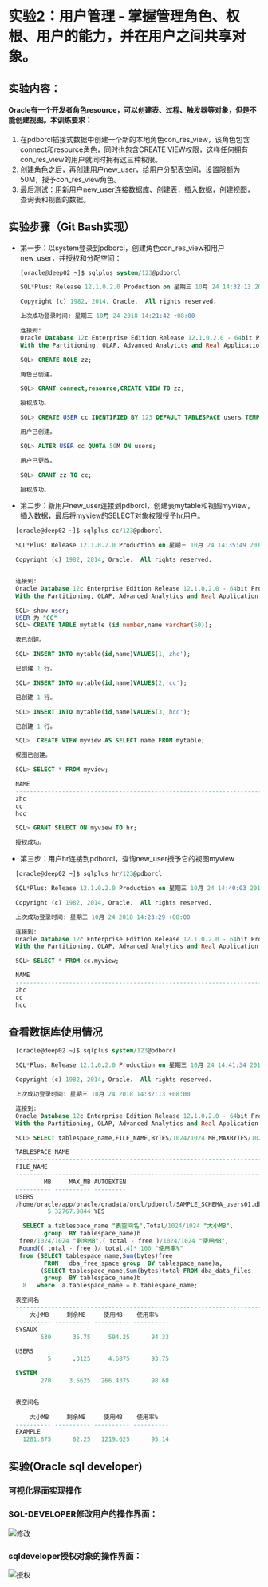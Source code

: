 # 实验2：用户管理 - 掌握管理角色、权根、用户的能力，并在用户之间共享对象。 

## 实验内容： ##
  #### Oracle有一个开发者角色resource，可以创建表、过程、触发器等对象，但是不能创建视图。本训练要求： ####
  1. 在pdborcl插接式数据中创建一个新的本地角色con_res_view，该角色包含connect和resource角色，同时也包含CREATE VIEW权限，这样任何拥有con_res_view的用户就同时拥有这三种权限。
  2. 创建角色之后，再创建用户new_user，给用户分配表空间，设置限额为50M，授予con_res_view角色。
  3. 最后测试：用新用户new_user连接数据库、创建表，插入数据，创建视图，查询表和视图的数据。
  
## 实验步骤（Git Bash实现） ##
- 第一步：以system登录到pdborcl，创建角色con_res_view和用户new_user，并授权和分配空间：
  ```  SQL
  [oracle@deep02 ~]$ sqlplus system/123@pdborcl

  SQL*Plus: Release 12.1.0.2.0 Production on 星期三 10月 24 14:32:13 2018

  Copyright (c) 1982, 2014, Oracle.  All rights reserved.

  上次成功登录时间: 星期三 10月 24 2018 14:21:42 +08:00

  连接到:
  Oracle Database 12c Enterprise Edition Release 12.1.0.2.0 - 64bit Production
  With the Partitioning, OLAP, Advanced Analytics and Real Application Testing options

  SQL> CREATE ROLE zz;

  角色已创建。

  SQL> GRANT connect,resource,CREATE VIEW TO zz;

  授权成功。

  SQL> CREATE USER cc IDENTIFIED BY 123 DEFAULT TABLESPACE users TEMPORARY TABLESPACE temp;

  用户已创建。

  SQL> ALTER USER cc QUOTA 50M ON users;

  用户已更改。

  SQL> GRANT zz TO cc;

  授权成功。
  ```
  

- 第二步：新用户new_user连接到pdborcl，创建表mytable和视图myview，插入数据，最后将myview的SELECT对象权限授予hr用户。
``` SQL
  [oracle@deep02 ~]$ sqlplus cc/123@pdborcl

  SQL*Plus: Release 12.1.0.2.0 Production on 星期三 10月 24 14:35:49 2018

  Copyright (c) 1982, 2014, Oracle.  All rights reserved.


  连接到:
  Oracle Database 12c Enterprise Edition Release 12.1.0.2.0 - 64bit Production
  With the Partitioning, OLAP, Advanced Analytics and Real Application Testing options

  SQL> show user;
  USER 为 "CC"
  SQL> CREATE TABLE mytable (id number,name varchar(50));

  表已创建。

  SQL> INSERT INTO mytable(id,name)VALUES(1,'zhc');

  已创建 1 行。

  SQL> INSERT INTO mytable(id,name)VALUES(2,'cc');

  已创建 1 行。

  SQL> INSERT INTO mytable(id,name)VALUES(3,'hcc');

  已创建 1 行。

  SQL>  CREATE VIEW myview AS SELECT name FROM mytable;

  视图已创建。

  SQL> SELECT * FROM myview;

  NAME
  --------------------------------------------------------------------------------
  zhc
  cc
  hcc

  SQL> GRANT SELECT ON myview TO hr;

  授权成功。
  ```
  
- 第三步：用户hr连接到pdborcl，查询new_user授予它的视图myview
``` SQL
  [oracle@deep02 ~]$ sqlplus hr/123@pdborcl

  SQL*Plus: Release 12.1.0.2.0 Production on 星期三 10月 24 14:40:03 2018

  Copyright (c) 1982, 2014, Oracle.  All rights reserved.

  上次成功登录时间: 星期三 10月 24 2018 14:23:29 +08:00

  连接到:
  Oracle Database 12c Enterprise Edition Release 12.1.0.2.0 - 64bit Production
  With the Partitioning, OLAP, Advanced Analytics and Real Application Testing options

  SQL> SELECT * FROM cc.myview;

  NAME
  --------------------------------------------------------------------------------
  zhc
  cc
  hcc
```

## 查看数据库使用情况
``` SQL
  [oracle@deep02 ~]$ sqlplus system/123@pdborcl

  SQL*Plus: Release 12.1.0.2.0 Production on 星期三 10月 24 14:41:34 2018

  Copyright (c) 1982, 2014, Oracle.  All rights reserved.

  上次成功登录时间: 星期三 10月 24 2018 14:32:13 +08:00

  连接到:
  Oracle Database 12c Enterprise Edition Release 12.1.0.2.0 - 64bit Production
  With the Partitioning, OLAP, Advanced Analytics and Real Application Testing options

  SQL> SELECT tablespace_name,FILE_NAME,BYTES/1024/1024 MB,MAXBYTES/1024/1024 MAX_MB,autoextensible FROM dba_data_files  WHERE  tablespace_name='USERS';

  TABLESPACE_NAME
  --------------------------------------------------------------------------------
  FILE_NAME
  --------------------------------------------------------------------------------
          MB     MAX_MB AUTOEXTEN
  ---------- ---------- ---------
  USERS
  /home/oracle/app/oracle/oradata/orcl/pdborcl/SAMPLE_SCHEMA_users01.dbf
           5 32767.9844 YES

    SELECT a.tablespace_name "表空间名",Total/1024/1024 "大小MB",
          group  BY tablespace_name)b
   free/1024/1024 "剩余MB",( total - free )/1024/1024 "使用MB",
   Round(( total - free )/ total,4)* 100 "使用率%"
   from (SELECT tablespace_name,Sum(bytes)free
          FROM   dba_free_space group  BY tablespace_name)a,
         (SELECT tablespace_name,Sum(bytes)total FROM dba_data_files
          group  BY tablespace_name)b
    8   where  a.tablespace_name = b.tablespace_name;

  表空间名
  --------------------------------------------------------------------------------
      大小MB     剩余MB     使用MB    使用率%
  ---------- ---------- ---------- ----------
  SYSAUX
         630      35.75     594.25      94.33

  USERS
           5      .3125     4.6875      93.75

  SYSTEM
         270     3.5625   266.4375      98.68


  表空间名
  --------------------------------------------------------------------------------
      大小MB     剩余MB     使用MB    使用率%
  ---------- ---------- ---------- ----------
  EXAMPLE
    1281.875      62.25   1219.625      95.14
```

## 实验(Oracle sql developer)
### 可视化界面实现操作
### SQL-DEVELOPER修改用户的操作界面：
 ![修改](https://github.com/z915287285/Oracle/blob/master/test2/update.png)
### sqldeveloper授权对象的操作界面：
 ![授权](https://github.com/z915287285/Oracle/blob/master/test2/power.png)

